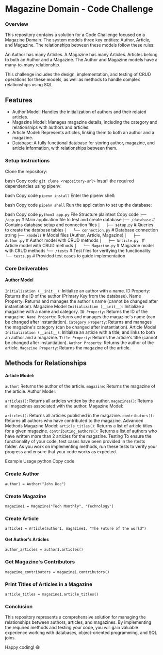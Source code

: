 # Magazine Domain - Code Challenge
### Overview
This repository contains a solution for a Code Challenge focused on a Magazine Domain. The system models three key entities: Author, Article, and Magazine. The relationships between these models follow these rules:

An Author has many Articles.
A Magazine has many Articles.
Articles belong to both an Author and a Magazine.
The Author and Magazine models have a many-to-many relationship.

This challenge includes the design, implementation, and testing of CRUD operations for these models, as well as methods to handle complex relationships using SQL.

## Features
- Author Model: Handles the initialization of authors and their related articles.
- Magazine Model: Manages magazine details, including the category and relationships with authors and articles.
- Article Model: Represents articles, linking them to both an author and a magazine.
- Database: A fully functional database for storing author, magazine, and article information, with relationships between them.
### Setup Instructions
Clone the repository:

bash
Copy code
`git clone <repository-url>`
Install the required dependencies using pipenv:

bash
Copy code
`pipenv install`
Enter the pipenv shell:

bash
Copy code
`pipenv shell`
Run the application to set up the database:

bash
Copy code
`python3 app.py`
File Structure
plaintext
Copy code
`├── /app.py`                # Main application file to test and create database
`├── /database`              # Contains database setup and connection files
`│   ├── setup.py`           # Queries to create the database tables
`│   └── connection.py`      # Database connection string
`├── /models`                # Model files (Author, Article, Magazine)
`│   ├── Author.py`          # Author model with CRUD methods
`│   ├── Article.py `        # Article model with CRUD methods
`│   └── Magazine.py`        # Magazine model with CRUD methods
`└── /tests`                 # Test files for verifying the functionality
`    └── tests.py`           # Provided test cases to guide implementation

### Core Deliverables
#### Author Model
`Initialization (__init__)`: Initialize an author with a name.
ID Property: Returns the ID of the author (Primary Key from the database).
Name Property: Returns and manages the author's name (cannot be changed after instantiation).
Magazine Model
`Initialization (__init__)`: Initialize a magazine with a name and category.
`ID Property`: Returns the ID of the magazine.
`Name Property`: Returns and manages the magazine's name (can be changed after instantiation).
`Category Property`: Returns and manages the magazine's category (can be changed after instantiation).
Article Model
`Initialization (__init__)`: Initialize an article with a title, and links to both an author and a magazine.
`Title Property`: Returns the article's title (cannot be changed after instantiation).
`Author Property`: Returns the author of the article.
`Magazine Property`: Returns the magazine of the article.
## Methods for Relationships
#### Article Model:

`author`: Returns the author of the article.
`magazine`: Returns the magazine of the article.
Author Model:

`articles()`: Returns all articles written by the author.
`magazines()`: Returns all magazines associated with the author.
Magazine Model:

`articles()`: Returns all articles published in the magazine.
`contributors()`: Returns all authors who have contributed to the magazine.
Advanced Methods
Magazine Model:
`article_titles()`: Returns a list of article titles for a given magazine.
`contributing_authors()`: Returns a list of authors who have written more than 2 articles for the magazine.
Testing
To ensure the functionality of your code, test cases have been provided in the /tests folder. As you work on implementing methods, run these tests to verify your progress and ensure that your code works as expected.

Example Usage
python
Copy code
### Create Author
`author1 = Author("John Doe")`

### Create Magazine
`magazine1 = Magazine("Tech Monthly", "Technology")`

### Create Article
`article1 = Article(author1, magazine1, "The Future of the world")`

#### Get Author's Articles
`author_articles = author1.articles()`

### Get Magazine's Contributors
`magazine_contributors = magazine1.contributors()`

### Print Titles of Articles in a Magazine
`article_titles = magazine1.article_titles()`
### Conclusion
This repository represents a comprehensive solution for managing the relationships between authors, articles, and magazines. By implementing the required methods and testing your code, you will gain valuable experience working with databases, object-oriented programming, and SQL joins.

Happy coding! 😄





